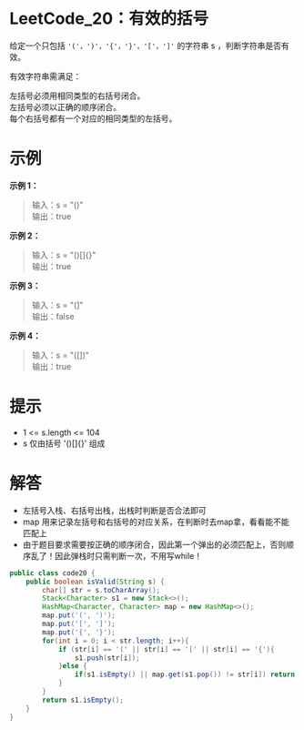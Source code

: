 # LeetCode_20：有效的括号

给定一个只包括 `'('，')'，'{'，'}'，'['，']'` 的字符串 s ，判断字符串是否有效。

有效字符串需满足：

左括号必须用相同类型的右括号闭合。  
左括号必须以正确的顺序闭合。  
每个右括号都有一个对应的相同类型的左括号。

# 示例

**示例 1：**

>输入：s = "()"  
输出：true

**示例 2：**

>输入：s = "()[]{}"  
输出：true

**示例 3：**

>输入：s = "(]"  
输出：false

**示例 4：**

>输入：s = "([])"  
输出：true


# 提示

- 1 <= s.length <= 104
- s 仅由括号 '()[]{}' 组成

# 解答
- 左括号入栈、右括号出栈，出栈时判断是否合法即可
- map 用来记录左括号和右括号的对应关系，在判断时去map拿，看看能不能匹配上
- 由于题目要求需要按正确的顺序闭合，因此第一个弹出的必须匹配上，否则顺序乱了！因此弹栈时只需判断一次，不用写while！

```java
public class code20 {
    public boolean isValid(String s) {
        char[] str = s.toCharArray();
        Stack<Character> s1 = new Stack<>();
        HashMap<Character, Character> map = new HashMap<>();
        map.put('(', ')');
        map.put('[', ']');
        map.put('{', '}');
        for(int i = 0; i < str.length; i++){
            if (str[i] == '(' || str[i] == '[' || str[i] == '{'){
                s1.push(str[i]);
            }else {
                if(s1.isEmpty() || map.get(s1.pop()) != str[i]) return false;
            }
        }
        return s1.isEmpty();
    }
}
```